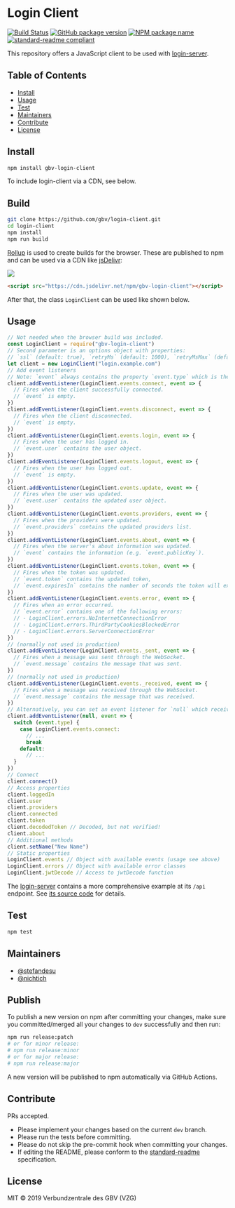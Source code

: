 # Login Client
[![Build Status](https://travis-ci.com/gbv/login-client.svg?branch=master)](https://travis-ci.com/gbv/login-client)
[![GitHub package version](https://img.shields.io/github/package-json/v/gbv/login-client.svg?label=version)](https://github.com/gbv/login-client)
[![NPM package name](https://img.shields.io/badge/npm-gbv--login--client-blue.svg)](https://www.npmjs.com/package/gbv-login-client)
[![standard-readme compliant](https://img.shields.io/badge/readme%20style-standard-brightgreen.svg)](https://github.com/RichardLitt/standard-readme)

This repository offers a JavaScript client to be used with [login-server].

[login-server]: https://github.com/gbv/login-server

## Table of Contents
- [Install](#install)
- [Usage](#usage)
- [Test](#test)
- [Maintainers](#maintainers)
- [Contribute](#contribute)
- [License](#license)

## Install
```bash
npm install gbv-login-client
```

To include login-client via a CDN, see below.

## Build
```bash
git clone https://github.com/gbv/login-client.git
cd login-client
npm install
npm run build
```

[Rollup](https://rollupjs.org) is used to create builds for the browser. These are published to npm and can be used via a CDN like [jsDelivr](https://www.jsdelivr.com):

[![](https://data.jsdelivr.com/v1/package/npm/gbv-login-client/badge?style=rounded)](https://www.jsdelivr.com/package/npm/gbv-login-client)

```html
<script src="https://cdn.jsdelivr.net/npm/gbv-login-client"></script>
```

After that, the class `LoginClient` can be used like shown below.

## Usage
```javascript
// Not needed when the browser build was included.
const LoginClient = require("gbv-login-client")
// Second parameter is an options object with properties:
// `ssl` (default: true), `retryMs` (default: 1000), `retryMsMax` (default: 10000), `retryMult` (default: 1.2)
let client = new LoginClient("login.example.com")
// Add event listeners
// Note: `event` always contains the property `event.type` which is the name of the event.
client.addEventListener(LoginClient.events.connect, event => {
  // Fires when the client successfully connected.
  // `event` is empty.
})
client.addEventListener(LoginClient.events.disconnect, event => {
  // Fires when the client disconnected.
  // `event` is empty.
})
client.addEventListener(LoginClient.events.login, event => {
  // Fires when the user has logged in.
  // `event.user` contains the user object.
})
client.addEventListener(LoginClient.events.logout, event => {
  // Fires when the user has logged out.
  // `event` is empty.
})
client.addEventListener(LoginClient.events.update, event => {
  // Fires when the user was updated.
  // `event.user` contains the updated user object.
})
client.addEventListener(LoginClient.events.providers, event => {
  // Fires when the providers were updated.
  // `event.providers` contains the updated providers list.
})
client.addEventListener(LoginClient.events.about, event => {
  // Fires when the server's about information was updated.
  // `event` contains the information (e.g. `event.publicKey`).
})
client.addEventListener(LoginClient.events.token, event => {
  // Fires when the token was updated.
  // `event.token` contains the updated token,
  // `event.expiresIn` contains the number of seconds the token will expire in.
})
client.addEventListener(LoginClient.events.error, event => {
  // Fires when an error occurred.
  // `event.error` contains one of the following errors:
  // - LoginClient.errors.NoInternetConnectionError
  // - LoginClient.errors.ThirdPartyCookiesBlockedError
  // - LoginClient.errors.ServerConnectionError
})
// (normally not used in production)
client.addEventListener(LoginClient.events._sent, event => {
  // Fires when a message was sent through the WebSocket.
  // `event.message` contains the message that was sent.
})
// (normally not used in production)
client.addEventListener(LoginClient.events._received, event => {
  // Fires when a message was received through the WebSocket.
  // `event.message` contains the message that was received.
})
// Alternatively, you can set an event listener for `null` which receives all events:
client.addEventListener(null, event => {
  switch (event.type) {
    case LoginClient.events.connect:
      // ...
      break
    default:
      // ...
  }
})
// Connect
client.connect()
// Access properties
client.loggedIn
client.user
client.providers
client.connected
client.token
client.decodedToken // Decoded, but not verified!
client.about
// Additional methods
client.setName("New Name")
// Static properties
LoginClient.events // Object with available events (usage see above)
LoginClient.errors // Object with available error classes
LoginClient.jwtDecode // Access to jwtDecode function
```

The [login-server] contains a more comprehensive example at its `/api` endpoint. See [its source code](https://github.com/gbv/login-server/blob/master/views/api.ejs) for details.

## Test
```bash
npm test
```

## Maintainers
- [@stefandesu](https://github.com/stefandesu)
- [@nichtich](https://github.com/nichtich)

## Publish
To publish a new version on npm after committing your changes, make sure you committed/merged all your changes to `dev` successfully and then run:

```bash
npm run release:patch
# or for minor release:
# npm run release:minor
# or for major release:
# npm run release:major
```

A new version will be published to npm automatically via GitHub Actions.

## Contribute
PRs accepted.

- Please implement your changes based on the current `dev` branch.
- Please run the tests before committing.
- Please do not skip the pre-commit hook when committing your changes.
- If editing the README, please conform to the [standard-readme](https://github.com/RichardLitt/standard-readme) specification.

## License
MIT © 2019 Verbundzentrale des GBV (VZG)
